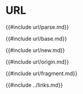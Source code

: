 # URL

{{#include url/parse.md}}

{{#include url/base.md}}

{{#include url/new.md}}

{{#include url/origin.md}}

{{#include url/fragment.md}}

{{#include ../links.md}}
